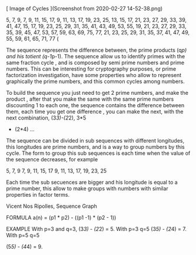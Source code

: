 
[ Image of Cycles ](Screenshot from 2020-02-27 14-52-38.png)

5, 7, 9, 7, 9, 11, 15, 17, 9, 11, 13, 17, 19, 23, 25, 13, 15, 17, 21, 23, 27, 29, 33, 39, 41, 47,
15, 17, 19, 23, 25, 29, 31, 35, 41, 43, 49, 53, 55, 19, 21, 23, 27, 29, 33, 35, 39, 45, 47, 53,
57, 59, 63, 69, 75, 77, 21, 23, 25, 29, 31, 35, 37, 41, 47, 49, 55, 59, 61, 65, 71, 77 (

The sequence represents the difference between, the prime products (q*p) and his
totient (q-1*p-1). The sequence allow us to identify primes with the same
fraction cycle , and is composed by semi prime numbers and prime numbers. This
can be interesting for cryptography purposes, or prime factorization
investigation, have some properties who allow to represent graphically the prime
numbers, and this common cycles among numbers.

To build the sequence you just need to get 2 prime numbers, and make the product ,
after that you make the same with the same prime numbers discounting 1 to each
one, the sequence contains the difference between them, each time you get one
difference , you can make the next, with the next combination, (3*3)-(2*2), 3*5
- (2*4) ...

The sequence can be divided in sub sequences with different longitudes, this
longitudes are prime numbers, and is a way to group numbers by this cycle. The
form to group this sub sequences is each time when the value of the sequence
decreases, for example

5, 7, 9
7, 9, 11, 15, 17
9, 11, 13, 17, 19, 23, 25

Each time the sub secuences are bigger and his longitude is equal to a prime
number, this allow to make groups with numbers with similar properties in factor
terms.


Vicent Nos Ripolles, Sequence Graph

FORMULA a(n) = (p1 * p2) - ((p1 -1) * (p2 - 1))

EXAMPLE With p=3 and q=3, (3*3) - (2*2) = 5. With p=3 q=5 (3*5) - (2*4) = 7. With p=5 q=5

(5*5) - (4*4) = 9.
